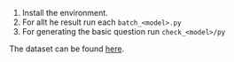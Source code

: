 1. Install the environment.
2. For allt he result run each `batch_<model>.py`
3. For generating the basic question run `check_<model>/py`

The dataset can be found [here]([https://www.google.com](https://indianinstituteofscience-my.sharepoint.com/my?id=%2Fpersonal%2Fsambitghosh%5Fiisc%5Fac%5Fin%2FDocuments%2FGraph%20Understanding%20of%20MLLM)). 
